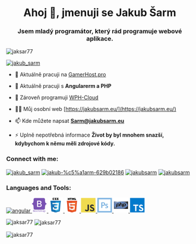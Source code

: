 <h1 align="center">Ahoj 👋, jmenuji se Jakub Šarm</h1>
<h3 align="center">Jsem mladý programátor, který rád programuje webové aplikace.</h3>

<p align="left"> <img src="https://komarev.com/ghpvc/?username=jaksar77&label=Profile%20views&color=0e75b6&style=flat" alt="jaksar77" /> </p>

<p align="left"> <a href="https://twitter.com/jakub_sarm" target="blank"><img src="https://img.shields.io/twitter/follow/jakub_sarm?logo=twitter&style=for-the-badge" alt="jakub_sarm" /></a> </p>

- 🔭 Aktuálně pracuji na [GamerHost.pro](https://gamerhost.pro/home)

- 🌱 Aktuálně pracuji s **Angularerm a PHP**

- 👯 Zároveň programuji [WPH-Cloud](https://www.wp-hosting.cz/administrace-serveru/)

- 👨‍💻 Můj osobní web [https://jakubsarm.eu/](https://jakubsarm.eu/)

- 📫 Kde můžete napsat **Sarm@jakubsarm.eu**

- ⚡ Uplně nepotřebná informace **Život by byl mnohem snazší, kdybychom k němu měli zdrojové kódy.**

<h3 align="left">Connect with me:</h3>
<p align="left">
<a href="https://twitter.com/jakub_sarm" target="blank"><img align="center" src="https://raw.githubusercontent.com/rahuldkjain/github-profile-readme-generator/master/src/images/icons/Social/twitter.svg" alt="jakub_sarm" height="30" width="40" /></a>
<a href="https://linkedin.com/in/jakub-%c5%a1arm-629b02186" target="blank"><img align="center" src="https://raw.githubusercontent.com/rahuldkjain/github-profile-readme-generator/master/src/images/icons/Social/linked-in-alt.svg" alt="jakub-%c5%a1arm-629b02186" height="30" width="40" /></a>
<a href="https://fb.com/jakubsarm" target="blank"><img align="center" src="https://raw.githubusercontent.com/rahuldkjain/github-profile-readme-generator/master/src/images/icons/Social/facebook.svg" alt="jakubsarm" height="30" width="40" /></a>
<a href="https://instagram.com/jakubsarm" target="blank"><img align="center" src="https://raw.githubusercontent.com/rahuldkjain/github-profile-readme-generator/master/src/images/icons/Social/instagram.svg" alt="jakubsarm" height="30" width="40" /></a>
</p>

<h3 align="left">Languages and Tools:</h3>
<p align="left"> <a href="https://angular.io" target="_blank" rel="noreferrer"> <img src="https://angular.io/assets/images/logos/angular/angular.svg" alt="angular" width="40" height="40"/> </a> <a href="https://getbootstrap.com" target="_blank" rel="noreferrer"> <img src="https://raw.githubusercontent.com/devicons/devicon/master/icons/bootstrap/bootstrap-plain-wordmark.svg" alt="bootstrap" width="40" height="40"/> </a> <a href="https://www.w3schools.com/css/" target="_blank" rel="noreferrer"> <img src="https://raw.githubusercontent.com/devicons/devicon/master/icons/css3/css3-original-wordmark.svg" alt="css3" width="40" height="40"/> </a> <a href="https://www.w3.org/html/" target="_blank" rel="noreferrer"> <img src="https://raw.githubusercontent.com/devicons/devicon/master/icons/html5/html5-original-wordmark.svg" alt="html5" width="40" height="40"/> </a> <a href="https://developer.mozilla.org/en-US/docs/Web/JavaScript" target="_blank" rel="noreferrer"> <img src="https://raw.githubusercontent.com/devicons/devicon/master/icons/javascript/javascript-original.svg" alt="javascript" width="40" height="40"/> </a> <a href="https://www.photoshop.com/en" target="_blank" rel="noreferrer"> <img src="https://raw.githubusercontent.com/devicons/devicon/master/icons/photoshop/photoshop-line.svg" alt="photoshop" width="40" height="40"/> </a> <a href="https://www.php.net" target="_blank" rel="noreferrer"> <img src="https://raw.githubusercontent.com/devicons/devicon/master/icons/php/php-original.svg" alt="php" width="40" height="40"/> </a> <a href="https://www.typescriptlang.org/" target="_blank" rel="noreferrer"> <img src="https://raw.githubusercontent.com/devicons/devicon/master/icons/typescript/typescript-original.svg" alt="typescript" width="40" height="40"/> </a> </p>

<p><img align="left" src="https://github-readme-stats.vercel.app/api/top-langs?username=jaksar77&show_icons=true&locale=en&layout=compact" alt="jaksar77" /></p>

<p>&nbsp;<img align="center" src="https://github-readme-stats.vercel.app/api?username=jaksar77&show_icons=true&locale=en" alt="jaksar77" /></p>

<p><img align="center" src="https://github-readme-streak-stats.herokuapp.com/?user=jaksar77&" alt="jaksar77" /></p>
